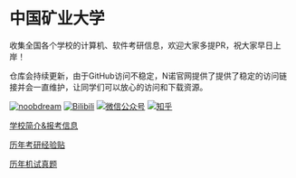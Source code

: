 # 中国矿业大学
收集全国各个学校的计算机、软件考研信息，欢迎大家多提PR，祝大家早日上岸！

仓库会持续更新，由于GitHub访问不稳定，N诺官网提供了提供了稳定的访问链接并会一直维护，让同学们可以放心的访问和下载资源。

[![noobdream](https://img.shields.io/badge/noobdream-N诺官网-orange.svg)](https://noobdream.com/) 
[![Bilibili](https://img.shields.io/badge/bilibili-N诺%5F-blue.svg)](https://space.bilibili.com/73422093) 
[![微信公众号](https://img.shields.io/badge/微信公众号-N诺考研-%23FF4D5B.svg)](https://mp.weixin.qq.com/s/36x28P6OLymapi4g38gq3g) 
[![知乎](https://img.shields.io/badge/知乎-N%20诺-green.svg)](https://www.zhihu.com/people/noobdream/)   


[学校简介&报考信息](https://www.noobdream.com/schoolinfo/4/)

[历年考研经验贴](https://www.noobdream.com/school_article_list/4/)

[历年机试真题](https://noobdream.com/Major/school_show/)


